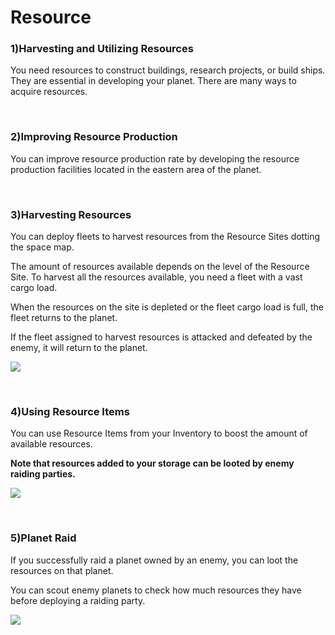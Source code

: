 # Resource

### 1)Harvesting and Utilizing Resources

 You need resources to construct buildings, research projects, or build ships. They are essential in developing your planet. There are many ways to acquire resources.

<br>

### 2)Improving Resource Production

 You can improve resource production rate by developing the resource production facilities located in the eastern area of the planet.

<br>

### 3)Harvesting Resources

 You can deploy fleets to harvest resources from the Resource Sites dotting the space map.

The amount of resources available depends on the level of the Resource Site. To harvest all the resources available, you need a fleet with a vast cargo load.

When the resources on the site is depleted or the fleet cargo load is full, the fleet returns to the planet.

If the fleet assigned to harvest resources is attacked and defeated by the enemy, it will return to the planet.

![](http://astrokings.s3.amazonaws.com/400_001resourcetype.png)

<br>

### 4)Using Resource Items

 You can use Resource Items from your Inventory to boost the amount of available resources.

**Note that resources added to your storage can be looted by enemy raiding parties.**

![](http://astrokings.s3.amazonaws.com/400_004inventory.png)

<br>

### 5)Planet Raid

 If you successfully raid a planet owned by an enemy, you can loot the resources on that planet.

You can scout enemy planets to check how much resources they have before deploying a raiding party.

![](http://astrokings.s3.amazonaws.com/400_005planetloot.png)